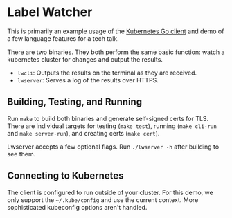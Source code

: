 # Label Watcher

This is primarily an example usage of the [Kubernetes Go client](https://github.com/kubernetes/client-go) and demo of a few language features for a tech talk.

There are two binaries. They both perform the same basic function: watch a kubernetes cluster for changes and output the results.

- `lwcli`: Outputs the results on the terminal as they are received.
- `lwserver`: Serves a log of the results over HTTPS.


## Building, Testing, and Running

Run `make` to build both binaries and generate self-signed certs for TLS. There are individual targets for testing (`make test`), running (`make cli-run` and `make server-run`), and creating certs (`make cert`).

Lwserver accepts a few optional flags. Run `./lwserver -h` after building to see them.


## Connecting to Kubernetes

The client is configured to run outside of your cluster. For this demo, we only support the `~/.kube/config` and use the current context. More sophisticated kubeconfig options aren't handled.
